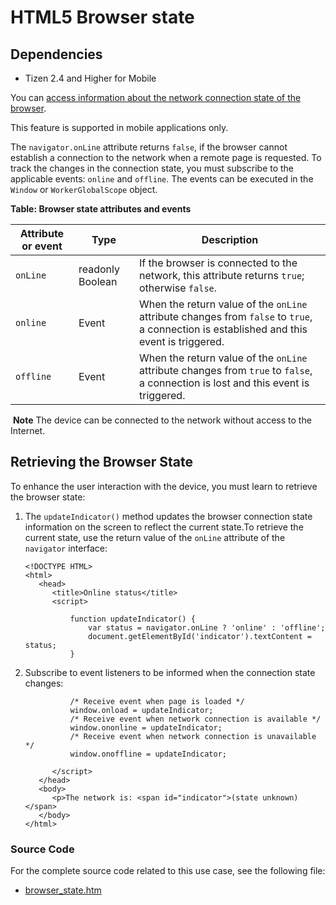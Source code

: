 # HTML5 Browser state

## Dependencies

- Tizen 2.4 and Higher for Mobile

You can [access information about the network connection state of the browser](./w3c/device/browser-state-w.md#Retrieving_Browser_State).

This feature is supported in mobile applications only.

The `navigator.onLine` attribute returns `false`, if the browser cannot establish a connection to the network when a remote page is requested. To track the changes in the connection state, you must subscribe to the applicable events: `online` and `offline`. The events can be executed in the `Window` or `WorkerGlobalScope` object.

**Table: Browser state attributes and events**

| Attribute or event | Type             | Description                              |
| ------------------ | ---------------- | ---------------------------------------- |
| `onLine`           | readonly Boolean | If the browser is connected to the network, this attribute returns `true`; otherwise `false`. |
| `online`           | Event            | When the return value of the `onLine` attribute changes from `false` to `true`, a connection is established and this event is triggered. |
| `offline`          | Event            | When the return value of the `onLine` attribute changes from `true` to `false`, a connection is lost and this event is triggered. |

​	**Note**	The device can be connected to the network without access to the Internet.

## Retrieving the Browser State

To enhance the user interaction with the device, you must learn to retrieve the browser state:

1. The `updateIndicator()` method updates the browser connection state information on the screen to reflect the current state.To retrieve the current state, use the return value of the `onLine` attribute of the `navigator` interface:

   ```
   <!DOCTYPE HTML>
   <html>
      <head>
         <title>Online status</title>
         <script>
   ```

   ```
             function updateIndicator() {
                 var status = navigator.onLine ? 'online' : 'offline';
                 document.getElementById('indicator').textContent = status;
             }
   ```

2. Subscribe to event listeners to be informed when the connection state changes:

   ```
             /* Receive event when page is loaded */
             window.onload = updateIndicator;
             /* Receive event when network connection is available */
             window.ononline = updateIndicator;
             /* Receive event when network connection is unavailable */
             window.onoffline = updateIndicator;
   ```

   ```
         </script>
      </head>
      <body>
         <p>The network is: <span id="indicator">(state unknown)</span>
      </body>
   </html>
   ```

### Source Code

For the complete source code related to this use case, see the following file:

- [browser_state.htm](http://download.tizen.org/misc/examples/w3c_html5/device/html5_browser_state)